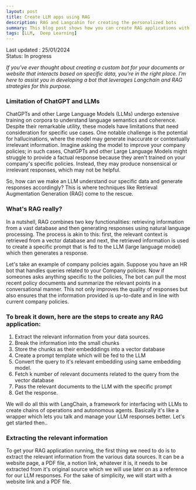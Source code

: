 ```yaml
---
layout: post
title: Create LLM apps using RAG
description: RAG and Langcahin for creating the personalized bots
summary: This blog post shows how you can create RAG applications with Langchain 
tags: [LLM,  Deep Learning]
---
```


Last updated : 25/01/2024
<br>
Status: In progress

*If you've ever thought about creating a custom bot for your documents or website that interacts based on specific data, you're in the right place. I'm here to assist you in developing a bot that leverages Langchain and RAG strategies for this purpose.*

### Limitation of ChatGPT and LLMs
ChatGPTs and other Large Language Models (LLMs) undergo extensive training on corpora to understand language semantics and coherence. Despite their remarkable utility, these models have limitations that need consideration for specific use cases. One notable challenge is the potential for hallucinations, where the model may generate inaccurate or contextually irrelevant information. Imagine asking the model to improve your company policies; in such cases, ChatGPTs and other Large Language Models might struggle to provide a factual response because they aren't trained on your company's specific policies. Instead, they may produce nonsensical or irrelevant responses, which may not be helpful.

So, how can we make an LLM understand our specific data and generate responses accordingly? This is where techniques like Retrieval Augmentation Generation (RAG) come to the rescue.

### What's RAG really?
In a nutshell, RAG combines two key functionalities: retrieving information from a vast database and then generating responses using natural language processing. The process is akin to this: first, the relevant context is retrieved from a vector database and next, the retrieved information is used to create a specific prompt that is fed to the LLM (large language model) which then generates a response.

Let's take an example of company policies again. Suppose you have an HR bot that handles queries related to your Company policies. Now if someones asks anything specific to the policies, The bot can pull the most recent policy documents and summarize the relevant points in a conversational manner. This not only improves the quality of responses but also ensures that the information provided is up-to-date and in line with current company policies.

### To break it down, here are the steps to create any RAG application:
1. Extract the relevant information from your data sources. 
2. Break the information into the small chunks
3. Store the chunks as their embedddings into a vector database
4. Create a prompt template which will be fed to the LLM
5. Convert the query to it's relevant embedding using same embedding model.
6. Fetch k number of relevant documents related to the query from the vector database
7. Pass the relevant documents to the LLM with the specific prompt
8. Get the response.

We will do all this with LangChain, a framework for interfacing with LLMs to create chains of operations and autonomous agents. Basically it's like a wrapper which lets you talk and manage your LLM responses better. Let's get started then..

### Extracting the relevant information

To get your RAG application running, the first thing we need to do is to extract the relevant information from the various data sources. It can be a website page, a PDF file, a notion link,  whatever it is, it needs to be extracted from it's original source which we will use later on as a reference for our LLM responses. For the sake of simplicity, we will start with a website link and a PDF file.  

